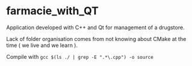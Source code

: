 # farmacie_with_QT

Application developed with C++ and Qt for management of a drugstore.

Lack of folder organisation comes from not knowing about CMake at the time ( we live and we learn ).

Compile with `gcc $(ls ./ | grep -E ".*\.cpp") -o source`
